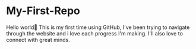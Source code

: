 # My-First-Repo
Hello world👋
This is my first time using GitHub, I've been trying to navigate through the website and i love each progress I'm making.
I'll also love to connect with great minds.
